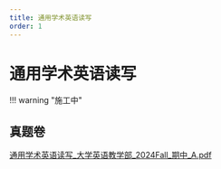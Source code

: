 ```yaml
---
title: 通用学术英语读写
order: 1
---
```


# 通用学术英语读写

!!! warning "施工中"

## 真题卷

[通用学术英语读写_大学英语教学部_2024Fall_期中_A.pdf](../res/%E5%A4%A7%E5%AD%A6%E8%8B%B1%E8%AF%AD%E6%95%99%E5%AD%A6%E9%83%A8/%E9%80%9A%E7%94%A8%E5%AD%A6%E6%9C%AF%E8%8B%B1%E8%AF%AD%E8%AF%BB%E5%86%99/%E7%9C%9F%E9%A2%98%E5%8D%B7/%E9%80%9A%E7%94%A8%E5%AD%A6%E6%9C%AF%E8%8B%B1%E8%AF%AD%E8%AF%BB%E5%86%99_%E5%A4%A7%E5%AD%A6%E8%8B%B1%E8%AF%AD%E6%95%99%E5%AD%A6%E9%83%A8_2024Fall_%E6%9C%9F%E4%B8%AD_A.pdf)
